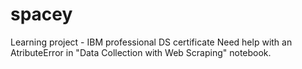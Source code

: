 # spacey
Learning project - IBM professional DS certificate
Need help with an AtributeError in "Data Collection with Web Scraping" notebook.
